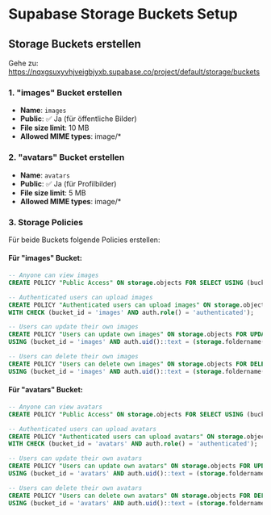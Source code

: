 # Supabase Storage Buckets Setup

## Storage Buckets erstellen

Gehe zu: https://nqxgsuxyvhjveigbjyxb.supabase.co/project/default/storage/buckets

### 1. "images" Bucket erstellen
- **Name**: `images`
- **Public**: ✅ Ja (für öffentliche Bilder)
- **File size limit**: 10 MB
- **Allowed MIME types**: image/*

### 2. "avatars" Bucket erstellen  
- **Name**: `avatars`
- **Public**: ✅ Ja (für Profilbilder)
- **File size limit**: 5 MB
- **Allowed MIME types**: image/*

### 3. Storage Policies

Für beide Buckets folgende Policies erstellen:

#### Für "images" Bucket:
```sql
-- Anyone can view images
CREATE POLICY "Public Access" ON storage.objects FOR SELECT USING (bucket_id = 'images');

-- Authenticated users can upload images
CREATE POLICY "Authenticated users can upload images" ON storage.objects FOR INSERT 
WITH CHECK (bucket_id = 'images' AND auth.role() = 'authenticated');

-- Users can update their own images
CREATE POLICY "Users can update own images" ON storage.objects FOR UPDATE 
USING (bucket_id = 'images' AND auth.uid()::text = (storage.foldername(name))[1]);

-- Users can delete their own images
CREATE POLICY "Users can delete own images" ON storage.objects FOR DELETE 
USING (bucket_id = 'images' AND auth.uid()::text = (storage.foldername(name))[1]);
```

#### Für "avatars" Bucket:
```sql
-- Anyone can view avatars
CREATE POLICY "Public Access" ON storage.objects FOR SELECT USING (bucket_id = 'avatars');

-- Authenticated users can upload avatars
CREATE POLICY "Authenticated users can upload avatars" ON storage.objects FOR INSERT 
WITH CHECK (bucket_id = 'avatars' AND auth.role() = 'authenticated');

-- Users can update their own avatars
CREATE POLICY "Users can update own avatars" ON storage.objects FOR UPDATE 
USING (bucket_id = 'avatars' AND auth.uid()::text = (storage.foldername(name))[1]);

-- Users can delete their own avatars
CREATE POLICY "Users can delete own avatars" ON storage.objects FOR DELETE 
USING (bucket_id = 'avatars' AND auth.uid()::text = (storage.foldername(name))[1]);
``` 